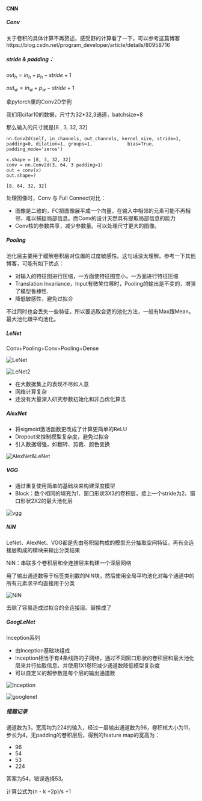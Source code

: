 #### CNN

##### Conv

关于卷积的具体计算不再赘述，感受野的计算看了一下，可以参考这篇博客https://blog.csdn.net/program_developer/article/details/80958716

##### stride & padding：

$out_h = in_h + p_h - stride +1$

$out_w = in_w + p_w - stride +1$

拿pytorch里的Conv2D举例

我们用cifar10的数据，尺寸为32*32,3通道，batchsize=8

那么输入的尺寸就是[8 , 3, 32, 32]

```
nn.Conv2d(self, in_channels, out_channels, kernel_size, stride=1, padding=0, dilation=1, groups=1,             bias=True, padding_mode='zeros')

x.shape = [8, 3, 32, 32]
conv = nn.Conv2d(3, 64, 3 padding=1)
out = conv(x)
out.shape=?

[8, 64, 32, 32]
```

处理图像时，Conv 与 Full Connect对比：

+ 图像是二维的，FC把图像展平成一个向量，在输入中相邻的元素可能不再相邻，难以捕捉局部信息。而Conv的设计天然具有提取局部信息的能力
+ Conv核的参数共享，减少参数量。可以处理尺寸更大的图像。

##### Pooling

池化层主要用于缓解卷积层对位置的过度敏感性。这句话没太理解。参考一下其他博客，可能有如下优点：

+ 对输入的特征图进行压缩，一方面使特征图变小，一方面进行特征压缩
+ Translation  Invariance，Input有微笑位移时，Pooling的输出是不变的，增强了模型鲁棒性.
+ 降低敏感性，避免过拟合

不过同时也会丢失一些特征，所以要选取合适的池化方法，一般有Max跟Mean。最大池化跟平均池化。

##### LeNet

Conv+Pooling+Conv+Pooling+Dense

![LeNet](D:\study\课程\LeNet.png)

![LeNet2](D:\study\课程\LeNet2.png)

+ 在大数据集上的表现不尽如人意
+ 网络计算复杂
+ 还没有大量深入研究参数初始化和非凸优化算法

##### AlexNet

+ 将sigmoid激活函数更改成了计算更简单的ReLU
+ Dropout来控制模型复杂度，避免过拟合
+ 引入数据增强，如翻转、剪裁、颜色变换

![AlexNet&LeNet](D:\study\课程\AlexNet&LeNet.png)

##### VGG

+ 通过重复使用简单的基础块来构建深度模型
+ Block：数个相同的填充为1、窗口形状3X3的卷积层，接上一个stride为2、窗口形状2X2的最大池化层

![vgg](D:\study\课程\vgg.png)

##### NiN

LeNet、AlexNet、VGG都是先由卷积层构成的模型充分抽取空间特征，再有全连接层构成的模块来输出分类结果

NiN：串联多个卷积层和全连接层来构建一个深层网络

用了输出通道数等于标签类别数的NiN块，然后使用全局平均池化对每个通道中的所有元素求平均直接用于分类

![NiN](D:\study\课程\NiN.png)

去除了容易造成过拟合的全连接层。替换成了

##### GoogLeNet

Inception系列

+ 由Inception基础块组成
+ Inception相当于有4条线路的子网络，通过不同窗口形状的卷积层和最大池化层来并行抽取信息。并使用1X1卷积减少通道数降低模型复杂度
+ 可以自定义的超参数是每个层的输出通道数

![Inception](D:\study\课程\Inception.png)

![googlenet](D:\study\课程\googlenet.png)

##### 错题记录

通道数为3，宽高均为224的输入，经过一层输出通道数为96，卷积核大小为11，步长为4，无padding的卷积层后，得到的feature map的宽高为：

+ 96
+ 54
+ 53
+ 224

答案为54，错误选择53。

计算公式为(n - k +2p)/s +1









